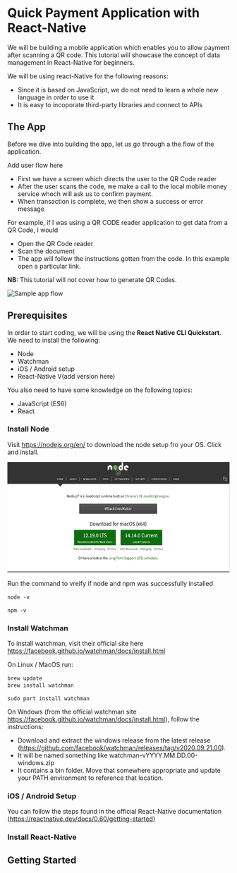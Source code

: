 # Quick Payment Application with React-Native

We will be building a mobile application which enables you to allow payment after scanning a QR code. This tutorial will showcase the concept of data management in React-Native for beginners.

We will be using react-Native for the following reasons:
* Since it is based on JavaScript, we do not need to learn a whole new language in order to use it
* It is easy to incoporate third-party libraries and connect to APIs

## The App
Before we dive into building the app, let us go through a the flow of the application. 

Add user flow here

* First we have a screen which directs the user to the QR Code reader
* After the user scans the code, we make a call to the local mobile money service whoch will ask us to confirm payment.
* When transaction is complete, we then show a success or error message

For example, if I was using a QR CODE reader application to get data from a QR Code, I would
 * Open the QR Code reader
 * Scan the document
 * The app will follow the instructions gotten from the code. In this example open a particular link.

 **NB:**  This tutorial will not cover how to generate QR Codes.

<img src="https://upload.wikimedia.org/wikipedia/commons/thumb/d/d0/QR_code_for_mobile_English_Wikipedia.svg/1200px-QR_code_for_mobile_English_Wikipedia.svg.png" width="150" title="Sample app flow">

## Prerequisites
In order to start coding, we will be using the **React Native CLI Quickstart**. We need to install the following:

* Node
* Watchman
* iOS / Android setup
* React-Native V(add version here)


You also need to have some knowledge on the following topics:
* JavaScript (ES6)
* React


### Install Node
Visit https://nodejs.org/en/ to download the node setup fro your OS. Click and install.

<img src="https://raw.githubusercontent.com/Cressence/single-files/main/Screen%20Shot%202020-10-17%20at%2018.01.40.png" height="250" title="Node installation">

Run the command to vreify if node and npm was successfully installed
```
node -v
```
```
npm -v
```

### Install Watchman
To install watchman, visit their official site here https://facebook.github.io/watchman/docs/install.html

On Linux / MacOS run:
```
brew update
brew install watchman
```

```
sudo port install watchman
```
On Wndows (from the official watchman site https://facebook.github.io/watchman/docs/install.html), follow the instructions:

* Download and extract the windows release from the latest release (https://github.com/facebook/watchman/releases/tag/v2020.09.21.00).
* It will be named something like watchman-vYYYY.MM.DD.00-windows.zip
* It contains a bin folder. Move that somewhere appropriate and update your PATH environment to reference that location.


### iOS / Android Setup
You can follow the steps found in the official React-Native documentation (https://reactnative.dev/docs/0.60/getting-started)

### Install React-Native


## Getting Started

